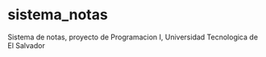 # sistema_notas
Sistema de notas, proyecto de Programacion I, Universidad Tecnologica de El Salvador
